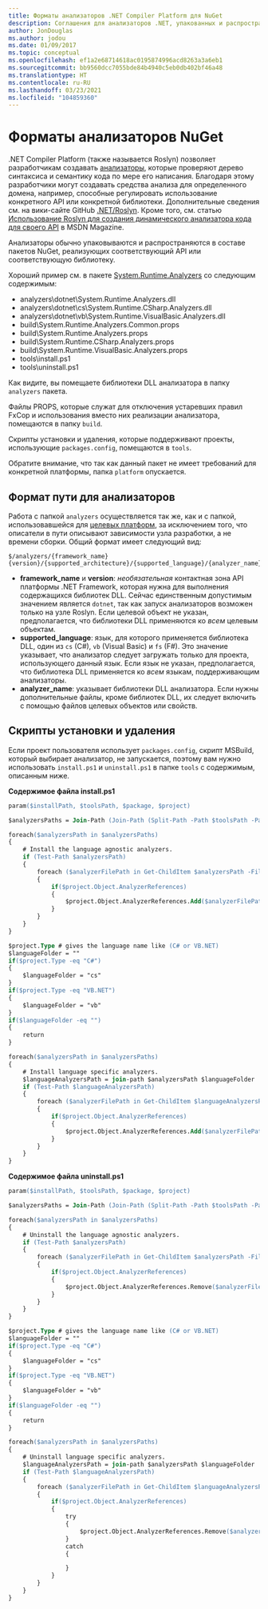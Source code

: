 ```yaml
---
title: Форматы анализаторов .NET Compiler Platform для NuGet
description: Соглашения для анализаторов .NET, упакованных и распространяемых вместе с пакетами NuGet, которые реализуют API или библиотеку.
author: JonDouglas
ms.author: jodou
ms.date: 01/09/2017
ms.topic: conceptual
ms.openlocfilehash: ef1a2e68714618ac0195874996acd8263a3a6eb1
ms.sourcegitcommit: bb9560dcc7055bde84b4940c5eb0db402bf46a48
ms.translationtype: HT
ms.contentlocale: ru-RU
ms.lasthandoff: 03/23/2021
ms.locfileid: "104859360"
---
```

# <a name="analyzer-nuget-formats"></a>Форматы анализаторов NuGet

.NET Compiler Platform (также называется Roslyn) позволяет разработчикам создавать [анализаторы](https://github.com/dotnet/roslyn/blob/main/docs/wiki/How-To-Write-a-C%23-Analyzer-and-Code-Fix.md), которые проверяют дерево синтаксиса и семантику кода по мере его написания. Благодаря этому разработчики могут создавать средства анализа для определенного домена, например, способные регулировать использование конкретного API или конкретной библиотеки. Дополнительные сведения см. на вики-сайте GitHub [.NET/Roslyn](https://github.com/dotnet/roslyn/wiki). Кроме того, см. статью [Использование Roslyn для создания динамического анализатора кода для своего API](/archive/msdn-magazine/2014/special-issue/csharp-and-visual-basic-use-roslyn-to-write-a-live-code-analyzer-for-your-api) в MSDN Magazine.

Анализаторы обычно упаковываются и распространяются в составе пакетов NuGet, реализующих соответствующий API или соответствующую библиотеку.

Хороший пример см. в пакете [System.Runtime.Analyzers](https://www.nuget.org/packages/System.Runtime.Analyzers) со следующим содержимым:

- analyzers\dotnet\System.Runtime.Analyzers.dll
- analyzers\dotnet\cs\System.Runtime.CSharp.Analyzers.dll
- analyzers\dotnet\vb\System.Runtime.VisualBasic.Analyzers.dll
- build\System.Runtime.Analyzers.Common.props
- build\System.Runtime.Analyzers.props
- build\System.Runtime.CSharp.Analyzers.props
- build\System.Runtime.VisualBasic.Analyzers.props
- tools\install.ps1
- tools\uninstall.ps1

Как видите, вы помещаете библиотеки DLL анализатора в папку `analyzers` пакета.

Файлы PROPS, которые служат для отключения устаревших правил FxCop и использования вместо них реализации анализатора, помещаются в папку `build`.

Скрипты установки и удаления, которые поддерживают проекты, использующие `packages.config`, помещаются в `tools`.

Обратите внимание, что так как данный пакет не имеет требований для конкретной платформы, папка `platform` опускается.


## <a name="analyzers-path-format"></a>Формат пути для анализаторов

Работа с папкой `analyzers` осуществляется так же, как и с папкой, использовавшейся для [целевых платформ](../create-packages/supporting-multiple-target-frameworks.md), за исключением того, что описатели в пути описывают зависимости узла разработки, а не времени сборки. Общий формат имеет следующий вид:

```
$/analyzers/{framework_name}{version}/{supported_architecture}/{supported_language}/{analyzer_name}.dll
```

- **framework_name** и **version**: *необязательная* контактная зона API платформы .NET Framework, которая нужна для выполнения содержащихся библиотек DLL. Сейчас единственным допустимым значением является `dotnet`, так как запуск анализаторов возможен только на узле Roslyn. Если целевой объект не указан, предполагается, что библиотеки DLL применяются ко *всем* целевым объектам.
- **supported_language**: язык, для которого применяется библиотека DLL, один из `cs` (C#), `vb` (Visual Basic) и `fs` (F#). Это значение указывает, что анализатор следует загружать только для проекта, использующего данный язык. Если язык не указан, предполагается, что библиотека DLL применяется ко *всем* языкам, поддерживающим анализаторы.
- **analyzer_name**: указывает библиотеки DLL анализатора. Если нужны дополнительные файлы, кроме библиотек DLL, их следует включить с помощью файлов целевых объектов или свойств.


## <a name="install-and-uninstall-scripts"></a>Скрипты установки и удаления

Если проект пользователя использует `packages.config`, скрипт MSBuild, который выбирает анализатор, не запускается, поэтому вам нужно использовать `install.ps1` и `uninstall.ps1` в папке `tools` с содержимым, описанным ниже.

**Содержимое файла install.ps1**

```ps
param($installPath, $toolsPath, $package, $project)

$analyzersPaths = Join-Path (Join-Path (Split-Path -Path $toolsPath -Parent) "analyzers" ) * -Resolve

foreach($analyzersPath in $analyzersPaths)
{
    # Install the language agnostic analyzers.
    if (Test-Path $analyzersPath)
    {
        foreach ($analyzerFilePath in Get-ChildItem $analyzersPath -Filter *.dll)
        {
            if($project.Object.AnalyzerReferences)
            {
                $project.Object.AnalyzerReferences.Add($analyzerFilePath.FullName)
            }
        }
    }
}

$project.Type # gives the language name like (C# or VB.NET)
$languageFolder = ""
if($project.Type -eq "C#")
{
    $languageFolder = "cs"
}
if($project.Type -eq "VB.NET")
{
    $languageFolder = "vb"
}
if($languageFolder -eq "")
{
    return
}

foreach($analyzersPath in $analyzersPaths)
{
    # Install language specific analyzers.
    $languageAnalyzersPath = join-path $analyzersPath $languageFolder
    if (Test-Path $languageAnalyzersPath)
    {
        foreach ($analyzerFilePath in Get-ChildItem $languageAnalyzersPath -Filter *.dll)
        {
            if($project.Object.AnalyzerReferences)
            {
                $project.Object.AnalyzerReferences.Add($analyzerFilePath.FullName)
            }
        }
    }
}
```


**Содержимое файла uninstall.ps1**

```ps
param($installPath, $toolsPath, $package, $project)

$analyzersPaths = Join-Path (Join-Path (Split-Path -Path $toolsPath -Parent) "analyzers" ) * -Resolve

foreach($analyzersPath in $analyzersPaths)
{
    # Uninstall the language agnostic analyzers.
    if (Test-Path $analyzersPath)
    {
        foreach ($analyzerFilePath in Get-ChildItem $analyzersPath -Filter *.dll)
        {
            if($project.Object.AnalyzerReferences)
            {
                $project.Object.AnalyzerReferences.Remove($analyzerFilePath.FullName)
            }
        }
    }
}

$project.Type # gives the language name like (C# or VB.NET)
$languageFolder = ""
if($project.Type -eq "C#")
{
    $languageFolder = "cs"
}
if($project.Type -eq "VB.NET")
{
    $languageFolder = "vb"
}
if($languageFolder -eq "")
{
    return
}

foreach($analyzersPath in $analyzersPaths)
{
    # Uninstall language specific analyzers.
    $languageAnalyzersPath = join-path $analyzersPath $languageFolder
    if (Test-Path $languageAnalyzersPath)
    {
        foreach ($analyzerFilePath in Get-ChildItem $languageAnalyzersPath -Filter *.dll)
        {
            if($project.Object.AnalyzerReferences)
            {
                try
                {
                    $project.Object.AnalyzerReferences.Remove($analyzerFilePath.FullName)
                }
                catch
                {

                }
            }
        }
    }
}
```
